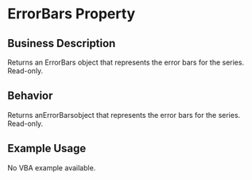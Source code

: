 # ErrorBars Property

## Business Description
Returns an ErrorBars object that represents the error bars for the series. Read-only.

## Behavior
Returns anErrorBarsobject that represents the error bars for the series. Read-only.

## Example Usage
No VBA example available.